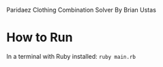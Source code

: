 Paridaez Clothing Combination Solver
By Brian Ustas

# How to Run

In a terminal with Ruby installed: `ruby main.rb`
